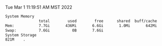 Tue Mar  1 11:19:51 AM MST 2022
```bash
System Memory
               total        used        free      shared  buff/cache   available
Mem:           7.7Gi       436Mi       6.6Gi       1.0Mi       642Mi       7.0Gi
Swap:          7.6Gi          0B       7.6Gi
System Storage
821M	.
```
```bash
